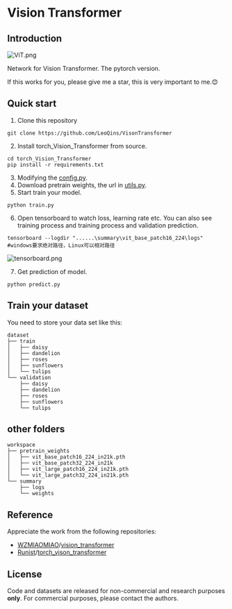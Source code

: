 # Vision Transformer

## Introduction

![ViT.png](https://s2.loli.net/2022/01/19/w3CyXNrhEeI7xOF.png)

Network for Vision Transformer. The pytorch version. 

If this works for you, please give me a star, this is very important to me.😊

## Quick start

1. Clone this repository

```shell
git clone https://github.com/LeoQins/VisonTransformer
```
2. Install torch_Vision_Transformer from source.

```shell
cd torch_Vision_Transformer
pip install -r requirements.txt
```

3. Modifying the [config.py](https://github.com/LeoQins/VisonTransformer/blob/main/config.py).
4. Download pretrain weights, the url in [utils.py](https://github.com/LeoQins/VisonTransformer/blob/main/utils.py).
5. Start train your model.

```shell
python train.py
```
6. Open tensorboard to watch loss, learning rate etc. You can also see training process and training process and validation prediction.

```shell
tensorboard --logdir "......\summary\vit_base_patch16_224\logs" #windows要求绝对路径，Linux可以相对路径
```
![tensorboard.png](https://s2.loli.net/2022/10/12/p7KtB1uXMkqvreN.png)

7. Get prediction of model.

```shell
python predict.py
```

## Train your dataset

You need to store your data set like this:

```shell
dataset
├── train
│   ├── daisy
│   ├── dandelion
│   ├── roses
│   ├── sunflowers
│   └── tulips
└── validation
    ├── daisy
    ├── dandelion
    ├── roses
    ├── sunflowers
    └── tulips
```

## other folders
```shell
workspace
├── pretrain_weights
│   ├── vit_base_patch16_224_in21k.pth
│   ├── vit_base_patch32_224_in21k
│   ├── vit_large_patch16_224_in21k.pth
│   └── vit_large_patch32_224_in21k.pth
└── summary
    ├── logs
    └── weights
```



## Reference

Appreciate the work from the following repositories:

- [WZMIAOMIAO](https://github.com/WZMIAOMIAO)/[vision_transformer](https://github.com/WZMIAOMIAO/deep-learning-for-image-processing/tree/master/pytorch_classification/vision_transformer)
- [Runist](https://github.com/Runist)/[torch_vison_transformer](https://github.com/Runist/torch_Vision_Transformer)




## License

Code and datasets are released for non-commercial and research purposes **only**. For commercial purposes, please contact the authors.

